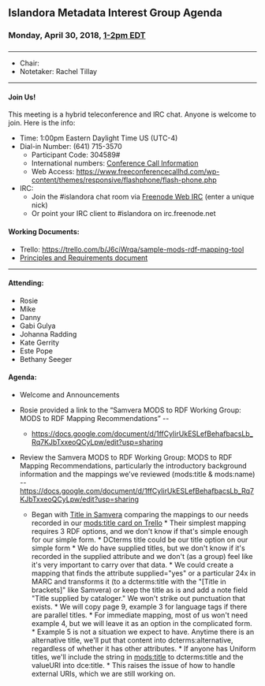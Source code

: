 ## Islandora Metadata Interest Group Agenda
### Monday, April 30, 2018, [1-2pm EDT](http://www.thetimezoneconverter.com/?t=1%20pm&tz=Toronto&)
### 
---
* Chair: 
* Notetaker: Rachel Tillay
---

#### Join Us!
This meeting is a hybrid teleconference and IRC chat. Anyone is welcome to join. Here is the info:
* Time: 1:00pm Eastern Daylight Time US (UTC-4)
* Dial-in Number: (641) 715-3570
  * Participant Code: 304589#
  * International numbers: [Conference Call Information](https://github.com/Islandora-CLAW/CLAW/wiki/Conference-Call-Information)
  * Web Access: https://www.freeconferencecallhd.com/wp-content/themes/responsive/flashphone/flash-phone.php
* IRC:
  * Join the #islandora chat room via [Freenode Web IRC](http://webchat.freenode.net/) (enter a unique nick)
  * Or point your IRC client to #islandora on irc.freenode.net
  
#### Working Documents:
* Trello: https://trello.com/b/J6ciWrqa/sample-mods-rdf-mapping-tool
* [Principles and Requirements document](https://docs.google.com/document/d/19c58eqejuB3MhY-lS8o8QW0naM_R3GusD23aQ3dwusw/edit?usp=sharing)
---

#### Attending:
* Rosie
* Mike
* Danny 
* Gabi Gulya
* Johanna Radding
* Kate Gerrity
* Este Pope
* Bethany Seeger

#### Agenda:
* Welcome and Announcements
* Rosie provided a link to the “Samvera MODS to RDF Working Group: MODS to RDF Mapping Recommendations” -- 
    * https://docs.google.com/document/d/1ffCyIirUkESLefBehafbacsLb_Rq7KJbTxxeoQCyLpw/edit?usp=sharing
* Review the Samvera MODS to RDF Working Group: MODS to RDF Mapping Recommendations, particularly the introductory background information and the mappings we’ve reviewed (mods:title & mods:name)  -- https://docs.google.com/document/d/1ffCyIirUkESLefBehafbacsLb_Rq7KJbTxxeoQCyLpw/edit?usp=sharing 

     * Began with [Title in Samvera](https://docs.google.com/document/d/1ffCyIirUkESLefBehafbacsLb_Rq7KJbTxxeoQCyLpw/edit#heading=h.8ru7tly8q58) comparing the mappings to our needs recorded in our [mods:title card on Trello](https://trello.com/c/DHFwghqW/49-modstitle)
      * Their simplest mapping requires 3 RDF options, and we don't know if that's simple enough for our simple form.
      * DCterms title could be our title option on our simple form
      * We do have supplied titles, but we don't know if it's recorded in the supplied attribute and we don't (as a group) feel like it's very important to carry over that data.
      * We could create a mapping that finds the attribute supplied="yes" or a particular 24x in MARC and transforms it (to a dcterms:title with the "[Title in brackets]" like Samvera) or keep the title as is and add a note field "Title supplied by cataloger." We won't strike out punctuation that exists.
      * We will copy page 9, example 3 for language tags if there are parallel titles.
      * For immediate mapping, most of us won't need example 4, but we will leave it as an option in the complicated form.
      * Example 5 is not a situation we expect to have. Anytime there is an alternative title, we'll put that content into dcterms:alternative, regardless of whether it has other attributes.
      * If anyone has Uniform titles, we'll include the string in <mods:title> to dcterms:title and the valueURI into dce:title.
      * This raises the issue of how to handle external URIs, which we are still working on.

